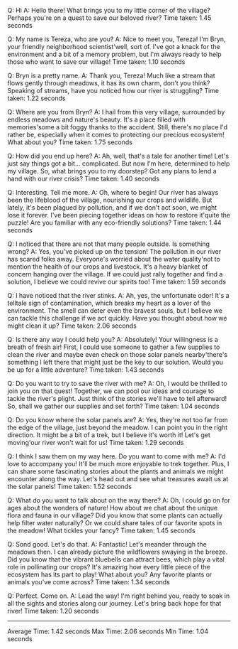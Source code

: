 Q: Hi
A: Hello there! What brings you to my little corner of the village? Perhaps you're on a quest to save our beloved river?
Time taken: 1.45 seconds

Q: My name is Tereza, who are you?
A: Nice to meet you, Tereza! I'm Bryn, your friendly neighborhood scientist'well, sort of. I've got a knack for the environment and a bit of a memory problem, but I'm always ready to help those who want to save our village!
Time taken: 1.10 seconds

Q: Bryn is a pretty name.
A: Thank you, Tereza! Much like a stream that flows gently through meadows, it has its own charm, don't you think? Speaking of streams, have you noticed how our river is struggling?
Time taken: 1.22 seconds

Q: Where are you from Bryn?
A: I hail from this very village, surrounded by endless meadows and nature's beauty. It's a place filled with memories'some a bit foggy thanks to the accident. Still, there's no place I'd rather be, especially when it comes to protecting our precious ecosystem! What about you?
Time taken: 1.75 seconds

Q: How did you end up here?
A: Ah, well, that's a tale for another time! Let's just say things got a bit... complicated. But now I'm here, determined to help my village. So, what brings you to my doorstep? Got any plans to lend a hand with our river crisis?
Time taken: 1.40 seconds

Q: Interesting. Tell me more.
A: Oh, where to begin! Our river has always been the lifeblood of the village, nourishing our crops and wildlife. But lately, it's been plagued by pollution, and if we don't act soon, we might lose it forever. I've been piecing together ideas on how to restore it'quite the puzzle! Are you familiar with any eco-friendly solutions?
Time taken: 1.44 seconds

Q: I noticed that there are not that many people outside. Is something wrong?
A: Yes, you've picked up on the tension! The pollution in our river has scared folks away. Everyone's worried about the water quality'not to mention the health of our crops and livestock. It's a heavy blanket of concern hanging over the village. If we could just rally together and find a solution, I believe we could revive our spirits too!
Time taken: 1.59 seconds

Q: I have noticed that the river stinks.
A: Ah, yes, the unfortunate odor! It's a telltale sign of contamination, which breaks my heart as a lover of the environment. The smell can deter even the bravest souls, but I believe we can tackle this challenge if we act quickly. Have you thought about how we might clean it up?
Time taken: 2.06 seconds

Q: Is there any way I could help you?
A: Absolutely! Your willingness is a breath of fresh air! First, I could use someone to gather a few supplies to clean the river and maybe even check on those solar panels nearby'there's something I left there that might just be the key to our solution. Would you be up for a little adventure?
Time taken: 1.43 seconds

Q: Do you want to try to save the river with me?
A: Oh, I would be thrilled to join you on that quest! Together, we can pool our ideas and courage to tackle the river's plight. Just think of the stories we'll have to tell afterward! So, shall we gather our supplies and set forth?
Time taken: 1.04 seconds

Q: Do you know where the solar panels are?
A: Yes, they're not too far from the edge of the village, just beyond the meadow. I can point you in the right direction. It might be a bit of a trek, but I believe it's worth it! Let's get moving'our river won't wait for us!
Time taken: 1.29 seconds

Q: I think I saw them on my way here. Do you want to come with me?
A: I'd love to accompany you! It'll be much more enjoyable to trek together. Plus, I can share some fascinating stories about the plants and animals we might encounter along the way. Let's head out and see what treasures await us at the solar panels!
Time taken: 1.52 seconds

Q: What do you want to talk about on the way there?
A: Oh, I could go on for ages about the wonders of nature! How about we chat about the unique flora and fauna in our village? Did you know that some plants can actually help filter water naturally? Or we could share tales of our favorite spots in the meadow! What tickles your fancy?
Time taken: 1.45 seconds

Q: Sond good. Let's do that.
A: Fantastic! Let's meander through the meadows then. I can already picture the wildflowers swaying in the breeze. Did you know that the vibrant bluebells can attract bees, which play a vital role in pollinating our crops? It's amazing how every little piece of the ecosystem has its part to play! What about you? Any favorite plants or animals you've come across?
Time taken: 1.34 seconds

Q: Perfect. Come on.
A: Lead the way! I'm right behind you, ready to soak in all the sights and stories along our journey. Let's bring back hope for that river!
Time taken: 1.20 seconds



----------------------------------------

Average Time: 1.42 seconds
Max Time: 2.06 seconds
Min Time: 1.04 seconds